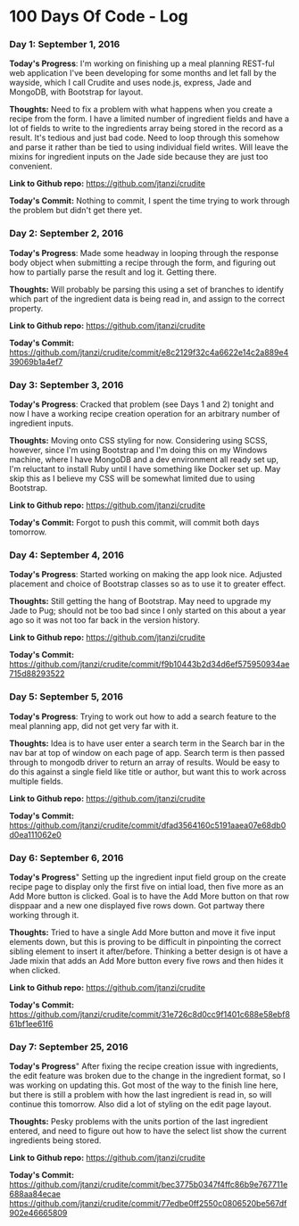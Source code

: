 # 100 Days Of Code - Log

### Day 1: September 1, 2016

**Today's Progress**: I'm working on finishing up a meal planning REST-ful web application I've been developing for some months and let fall by the wayside, which I call Crudite and uses node.js, express, Jade and MongoDB, with Bootstrap for layout.

**Thoughts:** Need to fix a problem with what happens when you create a recipe from the form.  I have a limited number of ingredient fields and have a lot of fields to write to the ingredients array being stored in the record as a result.  It's tedious and just bad code.  Need to loop through this somehow and parse it rather than be tied to using individual field writes.  Will leave the mixins for ingredient inputs on the Jade side because they are just too convenient.

**Link to Github repo:** https://github.com/jtanzi/crudite

**Today's Commit:** Nothing to commit, I spent the time trying to work through the problem but didn't get there yet.

### Day 2: September 2, 2016

**Today's Progress**: Made some headway in looping through the response body object when submitting a recipe through the form, and figuring out how to partially parse the result and log it.  Getting there.

**Thoughts:** Will probably be parsing this using a set of branches to identify which part of the ingredient data is being read in, and assign to the correct property.

**Link to Github repo:** https://github.com/jtanzi/crudite

**Today's Commit:** https://github.com/jtanzi/crudite/commit/e8c2129f32c4a6622e14c2a889e439069b1a4ef7

### Day 3: September 3, 2016

**Today's Progress**: Cracked that problem (see Days 1 and 2) tonight and now I have a working recipe creation operation for an arbitrary number of ingredient inputs.

**Thoughts:** Moving onto CSS styling for now.  Considering using SCSS, however, since I'm using Bootstrap and I'm doing this on my Windows machine, where I have MongoDB and a dev environment all ready set up, I'm reluctant to install Ruby until I have something like Docker set up.  May skip this as I believe my CSS will be somewhat limited due to using Bootstrap.

**Link to Github repo:** https://github.com/jtanzi/crudite

**Today's Commit:** Forgot to push this commit, will commit both days tomorrow.

### Day 4: September 4, 2016

**Today's Progress**: Started working on making the app look nice.  Adjusted placement and choice of Bootstrap classes so as to use it to greater effect.

**Thoughts:** Still getting the hang of Bootstrap.  May need to upgrade my Jade to Pug; should not be too bad since I only started on this about a year ago so it was not too far back in the version history.

**Link to Github repo:** https://github.com/jtanzi/crudite

**Today's Commit:** https://github.com/jtanzi/crudite/commit/f9b10443b2d34d6ef575950934ae715d88293522

### Day 5: September 5, 2016

**Today's Progress**: Trying to work out how to add a search feature to the meal planning app, did not get very far with it.

**Thoughts:** Idea is to have user enter a search term in the Search bar in the nav bar at top of window on each page of app.  Search term is then passed through to mongodb driver to return an array of results.  Would be easy to do this against a single field like title or author, but want this to work across multiple fields.

**Link to Github repo:** https://github.com/jtanzi/crudite

**Today's Commit:** https://github.com/jtanzi/crudite/commit/dfad3564160c5191aaea07e68db0d0ea111062e0

### Day 6: September 6, 2016

**Today's Progress**" Setting up the ingredient input field group on the create recipe page to display only the first five on intial load, then five more as an Add More button is clicked.  Goal is to have the Add More button on that row disppaar and a new one displayed five rows down.  Got partway there working through it.

**Thoughts:** Tried to have a single Add More button and move it five input elements down, but this is proving to be difficult in pinpointing the correct sibling element to insert it after/before.  Thinking a better design is ot have a Jade mixin that adds an Add More button every five rows and then hides it when clicked.

**Link to Github repo:** https://github.com/jtanzi/crudite

**Today's Commit:** https://github.com/jtanzi/crudite/commit/31e726c8d0cc9f1401c688e58ebf861bf1ee61f6

### Day 7: September 25, 2016

**Today's Progress**" After fixing the recipe creation issue with ingredients, the edit feature was broken due to the change in the ingredient format, so I was working on updating this.  Got most of the way to the finish line here, but there is still a problem with how the last ingredient is read in, so will continue this tomorrow.  Also did a lot of styling on the edit page layout.

**Thoughts:** Pesky problems with the units portion of the last ingredient entered, and need to figure out how to have the select list show the current ingredients being stored.

**Link to Github repo:** https://github.com/jtanzi/crudite

**Today's Commit:** https://github.com/jtanzi/crudite/commit/bec3775b0347f4ffc86b9e767711e688aa84ecae
                    https://github.com/jtanzi/crudite/commit/77edbe0ff2550c0806520be567df902e46665809


